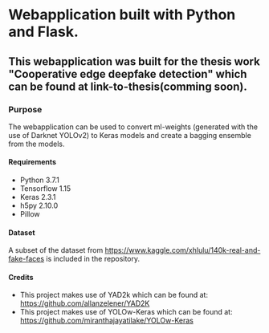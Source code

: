 # Webapplication built with Python and Flask. 
## This webapplication was built for the thesis work "Cooperative edge deepfake detection" which can be found at link-to-thesis(comming soon).

### Purpose
The webapplication can be used to convert ml-weights (generated with the use of Darknet YOLOv2) to Keras models and create a bagging ensemble 
from the models.

#### Requirements
* Python 3.7.1
* Tensorflow 1.15
* Keras 2.3.1
* h5py 2.10.0
* Pillow

#### Dataset
A subset of the dataset from https://www.kaggle.com/xhlulu/140k-real-and-fake-faces is included in the repository.

#### Credits
- This project makes use of YAD2k which can be found at: https://github.com/allanzelener/YAD2K
- This project makes use of YOLOw-Keras which can be found at: https://github.com/miranthajayatilake/YOLOw-Keras
